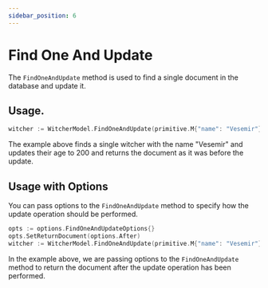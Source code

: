 ```yaml
---
sidebar_position: 6
---
```


# Find One And Update

The `FindOneAndUpdate` method is used to find a single document in the database and update it.

## Usage.

```go
witcher := WitcherModel.FindOneAndUpdate(primitive.M{"name": "Vesemir"}, primitive.M{"age": 200}).Exec().(*Witcher)
```

The example above finds a single witcher with the name "Vesemir" and updates their age to 200 and returns the document as it was before the update.


## Usage with Options

You can pass options to the `FindOneAndUpdate` method to specify how the update operation should be performed.

```go
opts := options.FindOneAndUpdateOptions{}
opts.SetReturnDocument(options.After)
witcher := WitcherModel.FindOneAndUpdate(primitive.M{"name": "Vesemir"}, primitive.M{"age": 200}, &opts).Exec().(*Witcher)
```

In the example above, we are passing options to the `FindOneAndUpdate` method to return the document after the update operation has been performed.